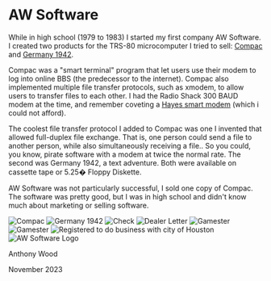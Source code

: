 # AW Software
While in high school (1979 to 1983) I started my first company AW Software.  I created two products for the TRS-80 microcomputer I tried to sell: [Compac](./../TRS-80/compac/README.txt) and [Germany 1942](./../TRS-80/germany-1942/readme.md).    

Compac was  a "smart terminal" program that let users use their modem to log into online BBS (the predecessor to the internet).  Compac also implemented multiple file transfer protocols, such as xmodem,  to allow users to transfer files to each other.  I had the Radio Shack 300 BAUD modem at the time, and remember coveting a [Hayes smart modem](https://en.wikipedia.org/wiki/Hayes_Microcomputer_Products) (which i could not afford).

The coolest file transfer protocol I added to Compac was one I invented that allowed full-duplex file exchange. That is, one person could send a file to another person, while also simultaneously receiving a file..  So you could, you know, pirate software with a modem at twice the normal rate.  The second was Germany 1942, a text adventure.   Both were available on cassette tape or 5.25� Floppy Diskette.   

AW Software was not particularly successful, I sold one copy of Compac.  The software was pretty good, but I was in high school and didn't know much about marketing or selling software.


![Compac](./../scans/compac-cover.75dpi.jpg)
![Germany 1942](./../scans/germany-1942-frontcover.jpg)
![Check](./../scans/1983-6-18-awsoftware-check.jpg)
![Dealer Letter](./../scans/awsoftware-dealer-letter.jpg)
![Gamester](./../scans/1983-gamster-germany-1942.jpg)
![Gamester](./../scans/1983-7-6-gamster-germany.jpg)
![Registered to do business with city of Houston](../scans/1983-6-6-aw-software-registration.jpg)
![AW Software Logo](../scans/awsoftware-logo-original.jpg)

Anthony Wood

November 2023